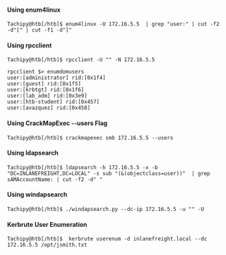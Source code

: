 #### Using enum4linux

```shell-session
Tachipy@htb[/htb]$ enum4linux -U 172.16.5.5  | grep "user:" | cut -f2 -d"[" | cut -f1 -d"]"
```
#### Using rpcclient
```shell-session
Tachipy@htb[/htb]$ rpcclient -U "" -N 172.16.5.5

rpcclient $> enumdomusers 
user:[administrator] rid:[0x1f4]
user:[guest] rid:[0x1f5]
user:[krbtgt] rid:[0x1f6]
user:[lab_adm] rid:[0x3e9]
user:[htb-student] rid:[0x457]
user:[avazquez] rid:[0x458]
```
#### Using CrackMapExec --users Flag
```shell-session
Tachipy@htb[/htb]$ crackmapexec smb 172.16.5.5 --users
```
#### Using ldapsearch
```shell-session
Tachipy@htb[/htb]$ ldapsearch -h 172.16.5.5 -x -b "DC=INLANEFREIGHT,DC=LOCAL" -s sub "(&(objectclass=user))"  | grep sAMAccountName: | cut -f2 -d" "
```
#### Using windapsearch
```shell-session
Tachipy@htb[/htb]$ ./windapsearch.py --dc-ip 172.16.5.5 -u "" -U
```
#### Kerbrute User Enumeration
```shell-session
Tachipy@htb[/htb]$  kerbrute userenum -d inlanefreight.local --dc 172.16.5.5 /opt/jsmith.txt 
```